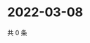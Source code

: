 # 2022-03-08

共 0 条

<!-- BEGIN WEIBO -->
<!-- 最后更新时间 Tue Mar 08 2022 15:00:44 GMT+0800 (China Standard Time) -->

<!-- END WEIBO -->
